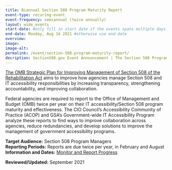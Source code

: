 ```yaml
---
title: Biannual Section 508 Program Maturity Report
event-type: recuring-event
event-frequency: semiannual (twice annually)
layout: wide_events
start-date: #only fill in start date if the events spans multiple days
end-date: Monday, Aug 16 2021 #otherwise use end-date
overview: 
image:
image-alt: 
permalink: /event/section-508-program-maturity-report/
decription: Section508.gov Event Announcement | The Section 508 Program Maturity Report is a biannual accessibility status report submission required by the Office of Management and Budget Integrated Data Collection (IDC) Requirements.
---
```


<a href ="https://obamawhitehouse.archives.gov/sites/default/files/omb/procurement/memo/strategic-plan-508-compliance.pdf" target="_blank">The OMB Strategic Plan for Improving Management of Section 508 of the Rehabilitation Act</a> aims to improve how agencies manage Section 508 and IT accessibility responsibilities by increasing transparency, strengthening accountability, and improving collaboration.

Federal agencies are required to report to the Office of Management and Budget (OMB) twice per year on their IT accessibility/Section 508 program maturity and effectiveness. The CIO Council’s Accessibility Community of Practice (ACOP) and GSA’s Government-wide IT Accessibility Program analyze these reports to find ways to improve collaboration across agencies, reduce redundancies, and develop solutions to improve the management of government accessibility programs.

**Target Audience:** Section 508 Program Managers  
**Reporting Periods:** Reports are due twice per year, in February and August  
**Information and Dates:** <a href = "https://www.section508.gov/manage/reporting" target="_blank"> Monitor and Report Progress </a>

**Reviewed/Updated:** September 2021

